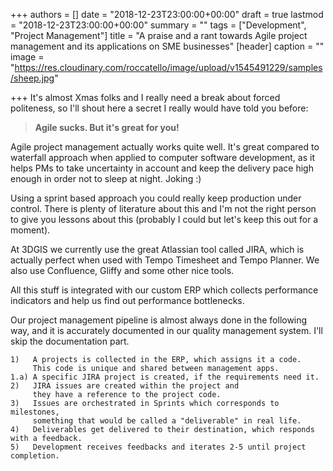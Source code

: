 +++
authors = []
date = "2018-12-23T23:00:00+00:00"
draft = true
lastmod = "2018-12-23T23:00:00+00:00"
summary = ""
tags = ["Development", "Project Management"]
title = "A praise and a rant towards Agile project management and its applications on SME businesses"
[header]
caption = ""
image = "https://res.cloudinary.com/roccatello/image/upload/v1545491229/samples/sheep.jpg"

+++
It's almost Xmas folks and I really need a break about forced politeness, so I'll shout here a secret I really would have told you before:

> **Agile sucks. But it's great for you!**

Agile project management actually works quite well. It's great compared to waterfall approach when applied to computer software development, as it helps PMs to take uncertainty in account and keep the delivery pace high enough in order not to sleep at night. Joking :)

Using a sprint based approach you could really keep production under control. There is plenty of literature about this and I'm not the right person to give you lessons about this (probably I could but let's keep this out for a moment).

At 3DGIS we currently use the great Atlassian tool called JIRA, which is actually perfect when used with Tempo Timesheet and Tempo Planner. We also use Confluence, Gliffy and some other nice tools.

All this stuff is integrated with our custom ERP which collects performance indicators and help us find out performance bottlenecks.

Our project management pipeline is almost always done in the following way, and it is accurately documented in our quality management system. I'll skip the documentation part.

    1)   A projects is collected in the ERP, which assigns it a code. 
         This code is unique and shared between management apps.
    1.a) A specific JIRA project is created, if the requirements need it.
    2)   JIRA issues are created within the project and 
         they have a reference to the project code.
    3)   Issues are orchestrated in Sprints which corresponds to milestones, 
         something that would be called a "deliverable" in real life.
    4)   Deliverables get delivered to their destination, which responds with a feedback.
    5)   Development receives feedbacks and iterates 2-5 until project completion.
